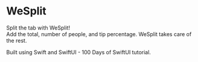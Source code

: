 # WeSplit
Split the tab with WeSplit!  
Add the total, number of people, and tip percentage. WeSplit takes care of the rest.


Built using Swift and SwiftUI - 100 Days of SwiftUI tutorial.

